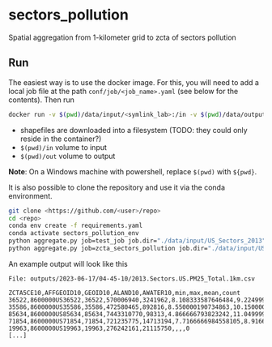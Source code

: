# sectors_pollution
Spatial aggregation from 1-kilometer grid to zcta of sectors pollution

## Run

The easiest way is to use the docker image. For this, you will need to add a local job file at the path `conf/job/<job_name>.yaml` (see below for the contents). Then run

```bash
docker run -v $(pwd)/data/input/<symlink_lab>:/in -v $(pwd)/data/output/<symlink_lab>:/out -v $(pwd)/data/shapefiles/<symlink_lab>:/shapefiles <nsaph_accout>/sectors_pollution
```

* shapefiles are downloaded into a filesystem (TODO: they could only reside in the container?)
* `$(pwd)/in` volume to input
* `$(pwd)/out` volume to output

**Note**: On a Windows machine with powershell, replace `$(pwd)` with `${pwd}`.

It is also possible to clone the repository and use it via the conda environment. 

```bash
git clone <https://github.com/<user>/repo>
cd <repo>
conda env create -f requirements.yaml
conda activate sectors_pollution_env
python aggregate.py job=test_job job.dir="./data/input/US_Sectors_2013" shapefiles.dir="./data/shapefiles" output.dir="./data/output/zcta_sectors_pollution"
python aggregate.py job=zcta_sectors_pollution job.dir="./data/input/US_Sectors_2013" shapefiles.dir="./data/shapefiles" output.dir="./data/output/zcta_sectors_pollution"
```

An example output will look like this

```
File: outputs/2023-06-17/04-45-10/2013.Sectors.US.PM25_Total.1km.csv
```

```
ZCTA5CE10,AFFGEOID10,GEOID10,ALAND10,AWATER10,min,max,mean,count
36522,8600000US36522,36522,570006940,3241962,8.108333587646484,9.22499942779541,8.543976070374017,635
35586,8600000US35586,35586,472580465,892816,8.550000190734863,10.15000057220459,9.187298794450431,580
85634,8600000US85634,85634,7443310770,98313,4.866666793823242,11.049999237060547,7.613444465236194,7515
71854,8600000US71854,71854,721235775,14713194,7.7166666984558105,8.916666030883789,8.255185475938257,826
19963,8600000US19963,19963,276242161,21115750,,,,0
[...]
```


